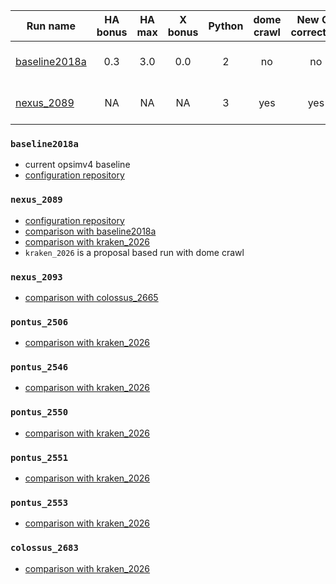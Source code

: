 | Run name                        | HA bonus      | HA max| X bonus | Python | dome crawl | New OL correction  | Note                                                         |
| --------------------------------|:-------------:|:-----:|:------: |:------:|:----------:| :----------------: | :-----------:                                                |
| [baseline2018a](#baseline2018a) | 0.3           | 3.0   | 0.0     | 2      |     no     | no                 | Current opsimv4 baseline                                     |
| [nexus_2089](#nexus_2089)       | NA            | NA    | NA      | 3      |     yes    | yes                | Feature based scheduler                                      |

### `baseline2018a`
- current opsimv4 baseline
- [configuration repository](https://github.com/lsst-ts/opsim4_config/tree/baseline2018a/config_run)

### `nexus_2089`
- [configuration repository](https://github.com/lsst-ts/opsim4_config/tree/baseline2018_py3/config_run)
- [comparison with baseline2018a](https://github.com/oboberg/lsst_notebooks/blob/master/featurebased_runs/baseline2018a_nexus2089_comp/README.md)
- [comparison with kraken_2026](https://github.com/oboberg/lsst_notebooks/blob/master/featurebased_runs/kraken2026_nexus2089_comp/README.md)
- `kraken_2026` is a proposal based run with dome crawl

### `nexus_2093`
- [comparison with colossus_2665](https://github.com/oboberg/lsst_notebooks/blob/master/featurebased_runs/colossus2665_nexus2093_comp/README.md)

### `pontus_2506`
- [comparison with kraken_2026](https://github.com/oboberg/lsst_notebooks/blob/master/featurebased_runs/kraken2026_pontus2506_comp/README.md)

### `pontus_2546`
- [comparison with kraken_2026](https://github.com/oboberg/lsst_notebooks/blob/master/featurebased_runs/kraken2026_pontus2546_comp/README.md)

### `pontus_2550`
- [comparison with kraken_2026](https://github.com/oboberg/lsst_notebooks/blob/master/featurebased_runs/kraken2026_pontus2550_comp/README.md)

### `pontus_2551`
- [comparison with kraken_2026](https://github.com/oboberg/lsst_notebooks/blob/master/featurebased_runs/kraken2026_pontus2551_comp/README.md)

### `pontus_2553`
- [comparison with kraken_2026](https://github.com/oboberg/lsst_notebooks/blob/master/featurebased_runs/kraken2026_pontus2553_comp/README.md)

### `colossus_2683`
- [comparison with kraken_2026](https://github.com/oboberg/lsst_notebooks/blob/master/featurebased_runs/kraken2026_colossus2683_comp/README.md)
